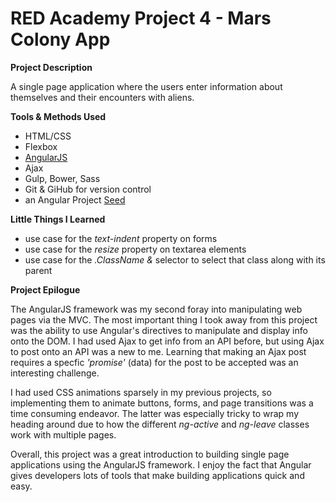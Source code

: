 # RED Academy Project 4 - Mars Colony App

**Project Description**

 A single page application where the users enter information about themselves and their encounters with aliens.  

**Tools & Methods Used**

- HTML/CSS
- Flexbox
- [AngularJS](https://angularjs.org/)
- Ajax
- Gulp, Bower, Sass
- Git & GiHub for version control
- an Angular Project [Seed](https://github.com/redacademy/angular-project/tree/seed)

**Little Things I Learned**

- use case for the _text-indent_ property on forms
- use case for the _resize_ property on textarea elements
- use case for the _.ClassName &_ selector to select that class along with its parent

**Project Epilogue**

 The AngularJS framework was my second foray into manipulating web pages via the MVC. The most important thing I took away from this project was the ability to use Angular's directives to manipulate and display info onto the DOM. I had used Ajax to get info from an API before, but using Ajax to post onto an API was a new to me. Learning that making an Ajax post requires a specfic _'promise'_ (data) for the post to be accepted was an interesting challenge.

 I had used CSS animations sparsely in my previous projects, so implementing them to animate buttons, forms, and page transitions was a time consuming endeavor. The latter was especially tricky to wrap my heading around due to how the different _ng-active_ and _ng-leave_ classes work with multiple pages.

 Overall, this project was a great introduction to building single page applications using the AngularJS framework. I enjoy the fact that Angular gives developers lots of tools that make building applications quick and easy.
